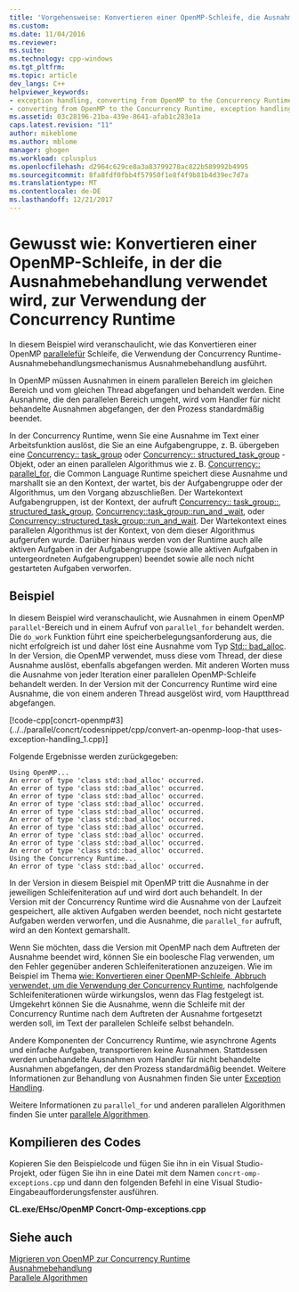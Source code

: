 ```yaml
---
title: 'Vorgehensweise: Konvertieren einer OpenMP-Schleife, die Ausnahmebehandlung verwendet wird, zur Verwendung der Concurrency Runtime | Microsoft Docs'
ms.custom: 
ms.date: 11/04/2016
ms.reviewer: 
ms.suite: 
ms.technology: cpp-windows
ms.tgt_pltfrm: 
ms.topic: article
dev_langs: C++
helpviewer_keywords:
- exception handling, converting from OpenMP to the Concurrency Runtime
- converting from OpenMP to the Concurrency Runtime, exception handling
ms.assetid: 03c28196-21ba-439e-8641-afab1c283e1a
caps.latest.revision: "11"
author: mikeblome
ms.author: mblome
manager: ghogen
ms.workload: cplusplus
ms.openlocfilehash: d2964c629ce8a3a83799278ac822b589992b4995
ms.sourcegitcommit: 8fa8fdf0fbb4f57950f1e8f4f9b81b4d39ec7d7a
ms.translationtype: MT
ms.contentlocale: de-DE
ms.lasthandoff: 12/21/2017
---
```

# <a name="how-to-convert-an-openmp-loop-that-uses-exception-handling-to-use-the-concurrency-runtime"></a>Gewusst wie: Konvertieren einer OpenMP-Schleife, in der die Ausnahmebehandlung verwendet wird, zur Verwendung der Concurrency Runtime
In diesem Beispiel wird veranschaulicht, wie das Konvertieren einer OpenMP [parallele](../../parallel/concrt/how-to-use-parallel-invoke-to-write-a-parallel-sort-routine.md#parallel)[für](../../parallel/openmp/reference/for-openmp.md) Schleife, die Verwendung der Concurrency Runtime-Ausnahmebehandlungsmechanismus Ausnahmebehandlung ausführt.  
  
 In OpenMP müssen Ausnahmen in einem parallelen Bereich im gleichen Bereich und vom gleichen Thread abgefangen und behandelt werden. Eine Ausnahme, die den parallelen Bereich umgeht, wird vom Handler für nicht behandelte Ausnahmen abgefangen, der den Prozess standardmäßig beendet.  
  

 In der Concurrency Runtime, wenn Sie eine Ausnahme im Text einer Arbeitsfunktion auslöst, die Sie an eine Aufgabengruppe, z. B. übergeben eine [Concurrency:: task_group](reference/task-group-class.md) oder [Concurrency:: structured_task_group](../../parallel/concrt/reference/structured-task-group-class.md) -Objekt, oder an einen parallelen Algorithmus wie z. B. [Concurrency:: parallel_for](reference/concurrency-namespace-functions.md#parallel_for), die Common Language Runtime speichert diese Ausnahme und marshallt sie an den Kontext, der wartet, bis der Aufgabengruppe oder der Algorithmus, um den Vorgang abzuschließen. Der Wartekontext Aufgabengruppen, ist der Kontext, der aufruft [Concurrency:: task_group::](reference/task-group-class.md#wait), [structured_task_group](reference/structured-task-group-class.md#wait), [Concurrency::task_group::run_and _wait](reference/task-group-class.md#run_and_wait), oder [Concurrency::structured_task_group::run_and_wait](reference/structured-task-group-class.md#run_and_wait). Der Wartekontext eines parallelen Algorithmus ist der Kontext, von dem dieser Algorithmus aufgerufen wurde. Darüber hinaus werden von der Runtime auch alle aktiven Aufgaben in der Aufgabengruppe (sowie alle aktiven Aufgaben in untergeordneten Aufgabengruppen) beendet sowie alle noch nicht gestarteten Aufgaben verworfen.  


  
## <a name="example"></a>Beispiel  
 In diesem Beispiel wird veranschaulicht, wie Ausnahmen in einem OpenMP `parallel`-Bereich und in einem Aufruf von `parallel_for` behandelt werden. Die `do_work` Funktion führt eine speicherbelegungsanforderung aus, die nicht erfolgreich ist und daher löst eine Ausnahme vom Typ [Std:: bad_alloc](../../standard-library/bad-alloc-class.md). In der Version, die OpenMP verwendet, muss diese vom Thread, der diese Ausnahme auslöst, ebenfalls abgefangen werden. Mit anderen Worten muss die Ausnahme von jeder Iteration einer parallelen OpenMP-Schleife behandelt werden. In der Version mit der Concurrency Runtime wird eine Ausnahme, die von einem anderen Thread ausgelöst wird, vom Hauptthread abgefangen.  
  
 [!code-cpp[concrt-openmp#3](../../parallel/concrt/codesnippet/cpp/convert-an-openmp-loop-that uses-exception-handling_1.cpp)]  
  
 Folgende Ergebnisse werden zurückgegeben:  
  
```Output  
Using OpenMP...  
An error of type 'class std::bad_alloc' occurred.  
An error of type 'class std::bad_alloc' occurred.  
An error of type 'class std::bad_alloc' occurred.  
An error of type 'class std::bad_alloc' occurred.  
An error of type 'class std::bad_alloc' occurred.  
An error of type 'class std::bad_alloc' occurred.  
An error of type 'class std::bad_alloc' occurred.  
An error of type 'class std::bad_alloc' occurred.  
An error of type 'class std::bad_alloc' occurred.  
An error of type 'class std::bad_alloc' occurred.  
Using the Concurrency Runtime...  
An error of type 'class std::bad_alloc' occurred.  
```  
  
 In der Version in diesem Beispiel mit OpenMP tritt die Ausnahme in der jeweiligen Schleifeniteration auf und wird dort auch behandelt. In der Version mit der Concurrency Runtime wird die Ausnahme von der Laufzeit gespeichert, alle aktiven Aufgaben werden beendet, noch nicht gestartete Aufgaben werden verworfen, und die Ausnahme, die `parallel_for` aufruft, wird an den Kontext gemarshallt.  
  
 Wenn Sie möchten, dass die Version mit OpenMP nach dem Auftreten der Ausnahme beendet wird, können Sie ein boolesche Flag verwenden, um den Fehler gegenüber anderen Schleifeniterationen anzuzeigen. Wie im Beispiel im Thema [wie: Konvertieren einer OpenMP-Schleife, Abbruch verwendet, um die Verwendung der Concurrency Runtime](../../parallel/concrt/convert-an-openmp-loop-that-uses-cancellation.md), nachfolgende Schleifeniterationen würde wirkungslos, wenn das Flag festgelegt ist. Umgekehrt können Sie die Ausnahme, wenn die Schleife mit der Concurrency Runtime nach dem Auftreten der Ausnahme fortgesetzt werden soll, im Text der parallelen Schleife selbst behandeln.  
  
 Andere Komponenten der Concurrency Runtime, wie asynchrone Agents und einfache Aufgaben, transportieren keine Ausnahmen. Stattdessen werden unbehandelte Ausnahmen vom Handler für nicht behandelte Ausnahmen abgefangen, der den Prozess standardmäßig beendet. Weitere Informationen zur Behandlung von Ausnahmen finden Sie unter [Exception Handling](../../parallel/concrt/exception-handling-in-the-concurrency-runtime.md).  
  
 Weitere Informationen zu `parallel_for` und anderen parallelen Algorithmen finden Sie unter [parallele Algorithmen](../../parallel/concrt/parallel-algorithms.md).  
  
## <a name="compiling-the-code"></a>Kompilieren des Codes  
 Kopieren Sie den Beispielcode und fügen Sie ihn in ein Visual Studio-Projekt, oder fügen Sie ihn in eine Datei mit dem Namen `concrt-omp-exceptions.cpp` und dann den folgenden Befehl in eine Visual Studio-Eingabeaufforderungsfenster ausführen.  
  
 **CL.exe/EHsc/OpenMP Concrt-Omp-exceptions.cpp**  
  
## <a name="see-also"></a>Siehe auch  
 [Migrieren von OpenMP zur Concurrency Runtime](../../parallel/concrt/migrating-from-openmp-to-the-concurrency-runtime.md)   
 [Ausnahmebehandlung](../../parallel/concrt/exception-handling-in-the-concurrency-runtime.md)   
 [Parallele Algorithmen](../../parallel/concrt/parallel-algorithms.md)

